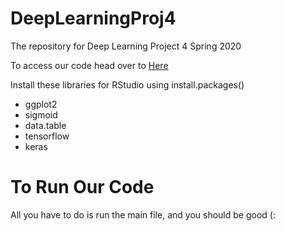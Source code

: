 # DeepLearningProj4
The repository for Deep Learning Project 4 Spring 2020

To access our code head over to [Here](https://github.com/SamGilb/DeepLearningProj4)

Install these libraries for RStudio using install.packages()
* ggplot2
* sigmoid
* data.table
* tensorflow
* keras

# To Run Our Code
All you have to do is run the main file, and you should be good (:
